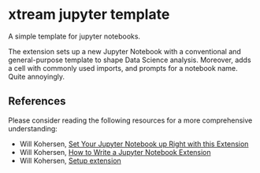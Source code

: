# xtream jupyter template

A simple template for jupyter notebooks.

The extension sets up a new Jupyter Notebook 
with a conventional and general-purpose
template to shape Data Science analysis. 
Moreover, adds a cell with commonly used imports, 
and prompts for a notebook name. 
Quite annoyingly.


## References
Please consider reading the following resources for
a more comprehensive understanding:
- Will Kohersen, [Set Your Jupyter Notebook up Right with this Extension](https://towardsdatascience.com/set-your-jupyter-notebook-up-right-with-this-extension-24921838a332)
- Will Kohersen, [How to Write a Jupyter Notebook Extension](https://towardsdatascience.com/how-to-write-a-jupyter-notebook-extension-a63f9578a38c)
- Will Kohersen, [Setup extension](https://github.com/WillKoehrsen/Data-Analysis/tree/master/setup)